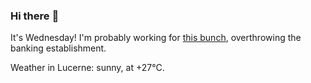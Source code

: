 ### Hi there :wave:

It's Wednesday! I'm probably working for [this bunch](https://github.com/kohofinancial), overthrowing the banking establishment.

Weather in Lucerne: sunny, at +27°C.
